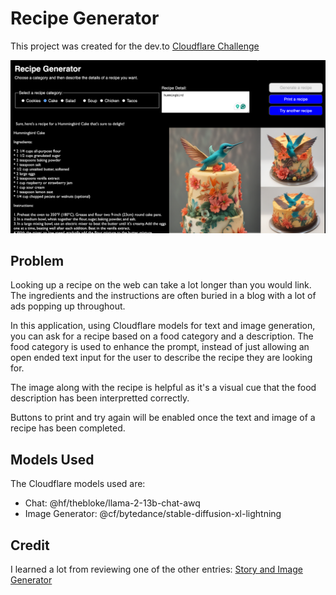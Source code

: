 # Recipe Generator

This project was created for the dev.to [Cloudflare Challenge](https://dev.to/challenges/cloudflare)

![Recipe Generator](./hummingbird.png)

## Problem
Looking up a recipe on the web can take a lot longer than you would link.  The ingredients and the instructions are often buried in a blog with a lot of ads popping up throughout.

In this application, using Cloudflare models for text and image generation, you can ask for a recipe based on a food category and a description.  The food category is used to enhance the prompt, instead of just allowing an open ended text input for the user to describe the recipe they are looking for.

The image along with the recipe is helpful as it's a visual cue that the food description has been interpretted correctly.

Buttons to print and try again will be enabled once the text and image of a recipe has been completed.



## Models Used

The Cloudflare models used are:
 - Chat:  @hf/thebloke/llama-2-13b-chat-awq
 - Image Generator: @cf/bytedance/stable-diffusion-xl-lightning

 ## Credit

 I learned a lot from reviewing one of the other entries: [Story and Image Generator](https://dev.to/bobbyiliev/my-cloudflare-ai-challenge-submission-story-and-image-generator-4fc3)
